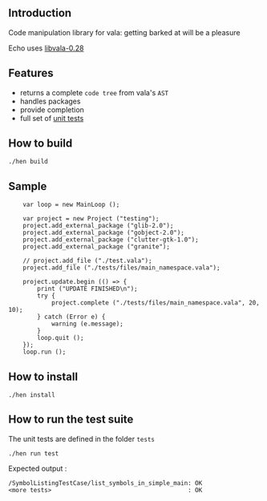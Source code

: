 ## Introduction
Code manipulation library for vala: getting barked at will be a pleasure

Echo uses [libvala-0.28](https://dl.dropboxusercontent.com/u/17850028/libvala/valadoc/index.htm)

## Features 
  - returns a complete `code tree` from vala's `AST`
  - handles packages
  - provide completion 
  - full set of [unit tests](tests)

## How to build 
```
./hen build
```
## Sample 
```
	var loop = new MainLoop ();

	var project = new Project ("testing");
	project.add_external_package ("glib-2.0");
	project.add_external_package ("gobject-2.0");
	project.add_external_package ("clutter-gtk-1.0");
	project.add_external_package ("granite");

	// project.add_file ("./test.vala");
	project.add_file ("./tests/files/main_namespace.vala");

	project.update.begin (() => {
		print ("UPDATE FINISHED\n");
		try {
			project.complete ("./tests/files/main_namespace.vala", 20, 10);
		} catch (Error e) {
			warning (e.message);
		}
		loop.quit ();
	});
	loop.run ();
```

## How to install 
```
./hen install
```

## How to run the test suite
The unit tests are defined in the folder `tests`

```
./hen run test
```

Expected output : 
```
/SymbolListingTestCase/list_symbols_in_simple_main: OK
<more tests>                                      : OK 

```
